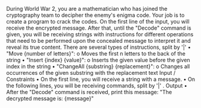 During World War 2, you are a mathematician who has joined the cryptography team to decipher the enemy's enigma code. Your job is to create a program to crack the codes. 
On the first line of the input, you will receive the encrypted message. After that, until the "Decode" command is given, you will be receiving strings with instructions for different operations that need to be performed upon the concealed message to interpret it and reveal its true content. There are several types of instructions, split by '|'
•	"Move {number of letters}":
o	Moves the first n letters to the back of the string
•	"Insert {index} {value}":
o	Inserts the given value before the given index in the string
•	"ChangeAll {substring} {replacement}":
o	Changes all occurrences of the given substring with the replacement text
Input / Constraints
•	On the first line, you will receive a string with a message.
•	On the following lines, you will be receiving commands, split by '|' .
Output
•	After the "Decode" command is received, print this message:
"The decrypted message is: {message}"
